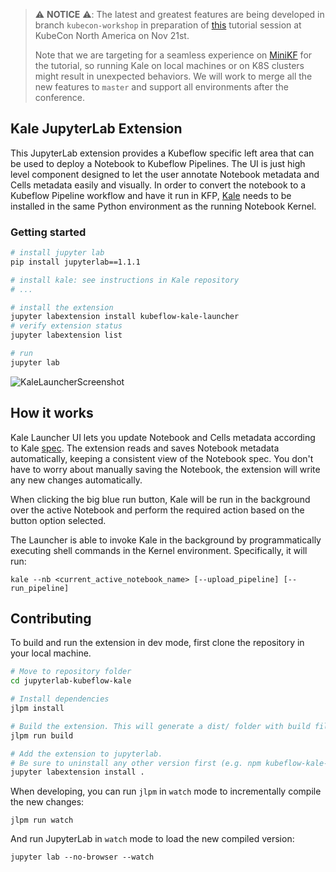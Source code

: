 > :warning: **NOTICE** :warning:: The latest and greatest features are being developed in branch `kubecon-workshop` in preparation of [this](https://kccncna19.sched.com/event/Uaeq/tutorial-from-notebook-to-kubeflow-pipelines-an-end-to-end-data-science-workflow-michelle-casbon-google-stefano-fioravanzo-fondazione-bruno-kessler-ilias-katsakioris-arrikto?iframe=no&w=100%&sidebar=yes&bg=no) tutorial session at KubeCon North America on Nov 21st.
> 
> Note that we are targeting for a seamless experience on [MiniKF](https://www.kubeflow.org/docs/other-guides/virtual-dev/getting-started-minikf/) for the tutorial, so running Kale on local machines or on K8S clusters might result in unexpected behaviors. We will work to merge all the new features to `master` and support all environments after the conference.

## Kale JupyterLab Extension


This JupyterLab extension provides a Kubeflow specific left area that can be used to deploy a Notebook to Kubeflow Pipelines. The UI is just high level component designed to let the user annotate Notebook metadata and Cells metadata easily and visually. In order to convert the notebook to a Kubeflow Pipeline workflow and have it run in KFP, [Kale](http://github.com/kubeflow-kale/kale) needs to be installed in the same Python environment as the running Notebook Kernel.

### Getting started

```bash
# install jupyter lab
pip install jupyterlab==1.1.1

# install kale: see instructions in Kale repository
# ...

# install the extension
jupyter labextension install kubeflow-kale-launcher
# verify extension status
jupyter labextension list

# run
jupyter lab
```

![KaleLauncherScreenshot](https://raw.githubusercontent.com/kubeflow-kale/jupyterlab-kubeflow-kale/master/docs/imgs/kale-launcher-screen.png)

## How it works

Kale Launcher UI lets you update Notebook and Cells metadata according to Kale [spec](https://github.com/kubeflow-kale/kale#notebook-metadata-spec). The extension reads and saves Notebook metadata automatically, keeping a consistent view of the Notebook spec. You don't have to worry about manually saving the Notebook, the extension will write any new changes automatically.

When clicking the big blue run button, Kale will be run in the background over the active Notebook and perform the required action based on the button option selected.

The Launcher is able to invoke Kale in the background by programmatically executing shell commands in the Kernel environment. Specifically, it will run:

```
kale --nb <current_active_notebook_name> [--upload_pipeline] [--run_pipeline]
```

## Contributing

To build and run the extension in dev mode, first clone the repository in your local machine.

```bash
# Move to repository folder
cd jupyterlab-kubeflow-kale

# Install dependencies
jlpm install

# Build the extension. This will generate a dist/ folder with build files
jlpm run build

# Add the extension to jupyterlab. 
# Be sure to uninstall any other version first (e.g. npm kubeflow-kale-launcher package)
jupyter labextension install .
```

When developing, you can run `jlpm` in `watch` mode to incrementally compile the new changes:

```
jlpm run watch
```

And run JupyterLab in `watch` mode to load the new compiled version:

```
jupyter lab --no-browser --watch
```